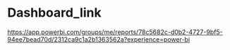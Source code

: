 # Dashboard_link
https://app.powerbi.com/groups/me/reports/78c5682c-d0b2-4727-9bf5-94ee7bead70d/2312ca9c1a2b1363562a?experience=power-bi
